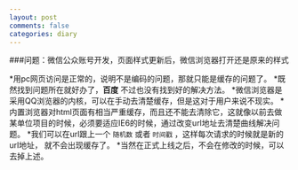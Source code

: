 ```yaml
---
layout: post
comments: false
categories: diary
---
```



###问题：微信公众账号开发，页面样式更新后，微信浏览器打开还是原来的样式

*用pc网页访问是正常的，说明不是编码的问题，那就只能是缓存的问题了。
*既然找到问题所在就好办了，**百度** 不过也没有找到好的解决方法。
*微信浏览器是采用QQ浏览器的内核，可以在手动去清楚缓存，但是这对于用户来说不现实。
*内置浏览器对html页面有相当严重缓存，而且还不能去清除它，这就像以前去做某单位项目的时候，必须要适应IE6的时候，通过改变url地址去清楚曲线解决问题。
*我们可以在url跟上一个 `随机数` 或者 `时间戳` ，这样每次请求的时候就是新的url地址， 就不会出现缓存了。 
*当然在正式上线之后，不会在修改的时候，可以去掉上述。
